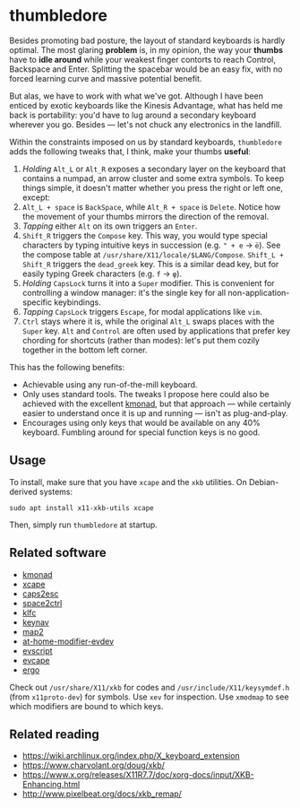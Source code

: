 # thumbledore

Besides promoting bad posture, the layout of standard keyboards is hardly optimal. The most glaring **problem** is, in my opinion, the way your **thumbs** have to **idle around** while your weakest finger contorts to reach Control, Backspace and Enter. Splitting the spacebar would be an easy fix, with no forced learning curve and massive potential benefit.

But alas, we have to work with what we've got. Although I have been enticed by exotic keyboards like the Kinesis Advantage, what has held me back is portability: you'd have to lug around a secondary keyboard wherever you go. Besides — let's not chuck any electronics in the landfill.

Within the constraints imposed on us by standard keyboards, `thumbledore` adds the following tweaks that, I think, make your thumbs **useful**:

1. *Holding* `Alt_L` or `Alt_R` exposes a secondary layer on the keyboard that contains a numpad, an arrow cluster and some extra symbols. To keep things simple, it doesn't matter whether you press the right or left one, except:
2. `Alt_L + space` is `BackSpace`, while `Alt_R + space` is `Delete`. Notice how the movement of your thumbs mirrors the direction of the removal.
3. *Tapping* either `Alt` on its own triggers an `Enter`.
4. `Shift_R` triggers the `Compose` key. This way, you would type special characters by typing intuitive keys in succession (e.g. `" + e` → `ë`). See the compose table at `/usr/share/X11/locale/$LANG/Compose`. `Shift_L + Shift_R` triggers the `dead_greek` key. This is a similar dead key, but for easily typing Greek characters (e.g. `f` → `φ`).
5. *Holding* `CapsLock` turns it into a `Super` modifier. This is convenient for controlling a window manager: it's the single key for all non-application-specific keybindings.
6. *Tapping* `CapsLock` triggers `Escape`, for modal applications like `vim`.
7. `Ctrl` stays where it is, while the original `Alt_L` swaps places with the `Super` key. `Alt` and `Control` are often used by applications that prefer key chording for shortcuts (rather than modes): let's put them cozily together in the bottom left corner.


This has the following benefits:

- Achievable using any run-of-the-mill keyboard.
- Only uses standard tools. The tweaks I propose here could also be achieved with the excellent [kmonad](github.com/david-janssen/kmonad), but that approach — while certainly easier to understand once it is up and running — isn't as plug-and-play.
- Encourages using only keys that would be available on any 40% keyboard. Fumbling around for special function keys is no good.


## Usage

To install, make sure that you have `xcape` and the `xkb` utilities. On Debian-derived systems:

    sudo apt install x11-xkb-utils xcape

Then, simply run `thumbledore` at startup.


## Related software

- [kmonad](https://github.com/david-janssen/kmonad)
- [xcape](https://github.com/alols/xcape)
- [caps2esc](https://gitlab.com/interception/linux/plugins/caps2esc)
- [space2ctrl](https://github.com/r0adrunner/Space2Ctrl)
- [klfc](https://github.com/39aldo39/klfc)
- [keynav](https://www.semicomplete.com/projects/keynav/)
- [map2](https://github.com/shiro/map2)
- [at-home-modifier-evdev](https://gitlab.com/at-home-modifier/at-home-modifier-evdev)
- [evscript](https://github.com/unrelentingtech/evscript)
- [evcape](https://github.com/wbolster/evcape)
- [ergo](https://github.com/lcarsos/ergo)

Check out `/usr/share/X11/xkb` for codes and `/usr/include/X11/keysymdef.h` (from `x11proto-dev`) for symbols. Use `xev` for inspection. Use `xmodmap` to see which modifiers are bound to which keys.


## Related reading

- <https://wiki.archlinux.org/index.php/X_keyboard_extension>
- <https://www.charvolant.org/doug/xkb/>
- <https://www.x.org/releases/X11R7.7/doc/xorg-docs/input/XKB-Enhancing.html>
- <http://www.pixelbeat.org/docs/xkb_remap/>

